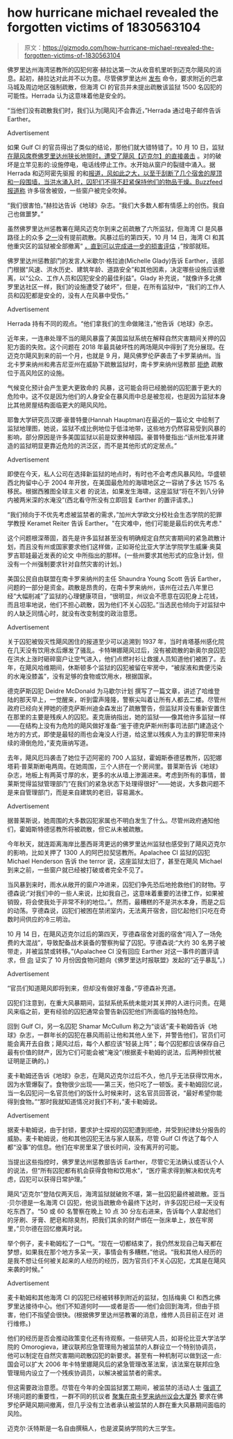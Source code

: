 # how hurricane michael revealed the forgotten victims of 1830563104

> 原文：<https://gizmodo.com/how-hurricane-michael-revealed-the-forgotten-victims-of-1830563104>

佛罗里达州海湾惩教所的囚犯何塞·赫拉达第一次从收音机里听到迈克尔飓风的消息。起初，赫拉达对此并不以为意。尽管佛罗里达州 [发布](https://eu.tallahassee.com/story/news/2018/10/08/hurricane-michael-mandatory-evacuation-bay-county-zones-florida-panama-city-beach/1570291002/) 命令，要求附近的巴拿马城及周边地区强制疏散，但海湾 CI 的官员并未提出疏散该监狱 1500 名囚犯的可能性。Herrada 认为这意味着他是安全的。

“当他们没有疏散我们时，我们认为[飓风]不会靠近，”Herrada 通过电子邮件告诉 Earther。

<label class="bxm4mm-13 juykRM">Advertisement</label>

如果 Gulf CI 的官员得出了类似的结论，那他们就大错特错了。10 月 10 日，监狱 [在飓风席卷佛罗里达州狭长地带时，遭受了飓风【迈克尔】的直接袭击](https://www.nytimes.com/interactive/2018/10/08/us/tracking-hurricane-michael-path.html) 。对的破坏是立竿见影的:设施停电，电话线停止工作。水开始从窗户的裂缝中涌入。据 Herrada 和迈阿密先驱报 的和[报道，风如此之大，以至于刮断了几个宿舍的屋顶和一段围墙，当洪水涌入时，囚犯们不得不赶紧保持他们的物品干燥。Buzzfeed](https://www.miamiherald.com/news/special-reports/florida-prisons/article219930640.html) [报道称](https://www.buzzfeednews.com/article/zahrahirji/this-florida-prison-took-in-evacuated-inmates-then-it-was) 许多宿舍被毁，一些窗户被完全吹掉。

“我们很害怕，”赫拉达告诉《地球》杂志。“我们大多数人都有情感上的创伤。我自己也做噩梦。”

虽然佛罗里达州惩教署在飓风迈克尔到来之前疏散了六所监狱，但海湾 CI 是风暴路径上的众多 [之一](https://earther.gizmodo.com/these-prisons-sit-directly-in-michael-s-path-and-florid-1829664048)没有提前疏散。风暴过后的第四天，10 月 14 日，海湾 CI 和其他重灾区的监狱被全部撤离“ [，直到可以完成进一步的损害评估](https://www.jacksonville.com/news/20181014/officials-confirm-nearly-3000-florida-inmates-evacuated-because-of-prison-damages) ，”按部就班。

佛罗里达州惩教部门的发言人米歇尔·格拉迪(Michelle Glady)告诉 Earther，该部门根据“风速、洪水历史、建筑年龄、道路安全”和其他因素，决定哪些设施应该撤离，以“公众、工作人员和囚犯安全的最佳利益”。Glady 补充说，“就像许多北佛罗里达社区一样，我们的设施遭受了破坏”，但是，在所有监狱中，“我们的工作人员和囚犯都是安全的，没有人在风暴中受伤。”

<label class="bxm4mm-13 juykRM">Advertisement</label>

Herrada 持有不同的观点。“他们拿我们的生命做赌注，”他告诉《地球》杂志。

近年来，一连串处理不当的飓风暴露了美国监狱系统在解释自然灾害期间关押的囚犯方面的失败。这个问题在 2018 年最具破坏性的两场飓风中得到了充分展现。在迈克尔飓风到来的前一个月，也就是 9 月，飓风佛罗伦萨袭击了卡罗莱纳州。当北卡罗来纳州和弗吉尼亚州在威胁下疏散监狱时，南卡罗来纳州惩教部 [拒绝](https://www.vox.com/2018/9/12/17850586/hurricane-florence-south-carolina-prison-evacuation) 疏散位于高风险区的设施。

气候变化预计会产生更大更致命的 风暴，这可能会将已经脆弱的囚犯置于更大的危险中。这不仅是因为他们的人身安全在暴风雨中总是被忽视，也是因为监狱本身比其他房屋结构面临更大的飓风风险。

耶鲁大学研究员汉娜·豪普特曼(Hannah Hauptman)在最近的一篇论文 中绘制了监狱地理图，她说，监狱不成比例地位于低洼地带，这些地方仍然容易受到风暴的影响，部分原因是许多美国监狱以前是奴隶种植园。豪普特曼指出:“该州批准并建造的监狱明显更靠近危险的洪泛区，而不是其他形式的定居点。”

<label class="bxm4mm-13 juykRM">Advertisement</label>

即使在今天，私人公司在选择新监狱的地点时，有时也不会考虑风暴风险。华盛顿西北拘留中心于 2004 年开放，在美国最危险的海啸地区之一容纳了多达 1575 名移民。根据西雅图全球主义者 的说法，如果发生海啸，这座监狱“将在不到八分钟内被两米深的水淹没”(西北看守所没有立即回复 Earther 的置评请求。)

“我们倾向于不优先考虑被监禁者的需求，”加州大学欧文分校社会生态学院的犯罪学教授 Keramet Reiter 告诉 Earther。"在灾难中，他们可能是最后的优先考虑."

这个问题根深蒂固，首先是许多监狱甚至没有明确规定自然灾害期间的紧急疏散计划，而且没有州或国家要求他们这样做，正如哥伦比亚大学法学院学生威廉·奥莫罗吉耶娃最近发表的论文 中所指出的那样。(一些州要求其他形式的应急计划，但没有一个州强制要求针对自然灾害的计划。)

美国公民自由联盟在南卡罗来纳州的主任 Shaundra Young Scott 告诉 Earther，问题的一部分是资金。疏散是昂贵的，在南卡罗来纳州，该州在过去八年里已经“大幅削减”了监狱的心理健康项目，“很明显，州议会不愿意在囚犯身上花钱，而且坦率地说，他们不担心疏散，因为他们不关心囚犯。”当选民也倾向于对监狱中的人缺乏同情心时，就没有改变制度的政治意愿。

<label class="bxm4mm-13 juykRM">Advertisement</label>

关于囚犯被毁灭性飓风困住的报道至少可以追溯到 1937 年，当时肯塔基州感化院在几天没有饮用水后爆发了骚乱。卡特琳娜飓风过后，没有被疏散的新奥尔良囚犯在洪水上涨时砸碎窗户让空气进入，他们点燃衬衫让救援人员知道他们被困了。去年，在飓风哈维期间，休斯顿多个监狱的囚犯被留在牢房中，“被尿液和粪便污染的水淹没膝盖”，没有足够的食物或饮用水，根据国家。

德克萨斯囚犯 Deidre McDonald 为马歇尔计划 撰写了一篇文章，讲述了哈维登陆的那天早上，一觉醒来，听到雷声隆隆，警察尖叫着让所有人都去二楼。尽管州政府已经向关押她的德克萨斯州迪金森发出了疏散警告，但监狱并没有重新安置住在那里的主要是残疾人的囚犯。麦克唐纳指出，她的监狱——像其他许多监狱一样——在结构上没有为危险的飓风做好准备:“鉴于德克萨斯州刑事司法部门建造这个地方的方式，即使是最轻的雨也会淹没人行道，给这里以残疾人为主的罪犯带来持续的滑倒危险，”麦克唐纳写道。

去年，飓风厄玛袭击了她位于迈阿密的 700 人监狱，霍姆斯泰德惩教所，囚犯娜塔莉·普莱斯断电两周。在她周围，三个人挤在一个房间里。普莱斯告诉《地球》杂志，地板上有两英寸厚的水，更多的水从墙上渗漏进来。考虑到所有的事情，普莱斯觉得监狱管理部门“在我们的紧急状态下处理得很好”——她说，大多数问题不是来自管理部门，而是来自建筑的老旧，容易漏水。

<label class="bxm4mm-13 juykRM">Advertisement</label>

据普莱斯说，她周围的大多数囚犯家属也不明白发生了什么。尽管州政府通知他们，霍姆斯特德惩教所将被疏散，但它从未被疏散。

今年秋天，就连距离海岸比墨西哥湾更远的佛罗里达州监狱也感受到了飓风迈克尔的影响，比如关押了 1300 人的阿巴拉契惩教所。Apalachee CI 监狱的囚犯 Michael Henderson 告诉 the terror 说，这座监狱太旧了，甚至在飓风 Michael 到来之前，一些窗户就已经被打破或者完全不见了。

当风暴到来时，雨水从敞开的窗户冲进来，囚犯们争先恐后地抢救他们的财物。亨德森说:“对我们中的一些人来说，比如我自己，这意味着重要的法律工作，如果被销毁，将会使我处于非常不利的地位。”。然而，最糟糕的不是洪水本身，而是之后的动荡。亨德森说，囚犯们被困在禁闭室内，无法离开宿舍，回忆起他们只吃在奇数时间供应的冷三明治。

10 月 14 日，在飓风迈克尔过后的第四天，亨德森宿舍对面的宿舍“闯入了一场免费的大混战”，导致配备战术装备的警察拘留了囚犯。亨德森说:“大约 30 名男子被带走，并被监禁或转移。”(Apalachee CI 没有回应 Earther 对这一事件的置评请求，但 [向](https://www.jacksonville.com/news/20181025/why-are-we-still-here-unrest-and-violence-at-panhandle-prison-hit-hard-by-hurricane-michael) 证实了 10 月份因食物问题向《佛罗里达时报联盟》发起的“近乎暴乱”。)

<label class="bxm4mm-13 juykRM">Advertisement</label>

“官员们知道飓风即将到来，但却没有做好准备，”亨德森补充道。

囚犯们注意到，在重大风暴期间，监狱系统系统未能对其关押的人进行问责。在飓风来临之前，更有经验的囚犯通常会警告新囚犯他们所面临的独特危险。

回到 Gulf CI，另一名囚犯 Shamar McCullum 称之为“谈话”麦卡勒姆告诉《地球》杂志，一群年长的囚犯在暴风雨前让他和其他人坐下，并警告他们，官员们可能会离开去自救；飓风过后，每个人都应该“轻装上阵”；每个囚犯都应该保存自己最有价值的财产，因为它们可能会被“淹没”(根据麦卡勒姆的说法，后两种担忧被证明是正确的。)

麦卡勒姆还告诉《地球》杂志，在飓风迈克尔过后不久，他几乎无法获得饮用水，因为水管爆裂了。食物很少出现——第三天，他只吃了一顿饭。麦卡勒姆回忆说，当一名囚犯问一名官员他们的饭什么时候来时，这名官员回答说，“最好希望你能得到食物。”“那时我就知道情况对我们不利，”麦卡勒姆说。

<label class="bxm4mm-13 juykRM">Advertisement</label>

据麦卡勒姆说，由于封锁，要求护士探视的囚犯遭到拒绝，并受到纪律处分报告的威胁。麦卡勒姆说，他和其他囚犯无法与家人联系，尽管 Gulf CI 传达了每个人都“没事”的信息。他们在牢房里呆了很长时间，没有离开的可能。

当提出这些指控时，佛罗里达州惩教部告诉 Earther，尽管它无法确认或否认个人的说法，但“所有囚犯都有机会获得食物和饮用水”，“医疗需求得到解决和优先考虑，囚犯可以获得日常护理。”

飓风“迈克尔”登陆仅两天后，海湾监狱就破败不堪，第一批囚犯最终被疏散。亚当·贝尔德是一名海湾 CI 囚犯，他说当疏散命令最终下达时，许多囚犯已经一天没有吃东西了。“50 或 60 名警察在晚上 10 点 30 分左右进来，告诉每个人拿起他们的牙刷、牙膏、肥皂和除臭剂，把我们其余的财产绑在一张床单上，放在牢房里，”贝尔德在回忆撤离时说。

举个例子，麦卡勒姆松了一口气。“现在一切都结束了，我仍然发现自己每天都在梦想，如果我在那个地方多呆一天，事情会有多糟糕，”他说。“我和其他人经历的是我不想让任何被关起来的人经历的经历，因为官员们不关心囚犯，尤其是在飓风来袭的时候。”

<label class="bxm4mm-13 juykRM">Advertisement</label>

麦卡勒姆和其他海湾 CI 的囚犯已经被转移到附近的监狱，包括梅奥 CI 和西北佛罗里达接待中心。他们不知道何时——或者是否——他们会回到海湾，但由于损害，他们不指望会很快。(根据佛罗里达州惩教署的消息，维修人员目前正在对 进行维修。)

他们的经历是否会推动政策变化还有待观察。一些研究人员，如哥伦比亚大学法学院的 Omorogieva，建议联邦应急管理局为被监禁的人群设立一个特别协调员，他可以制定在自然灾害期间疏散囚犯的新要求。甚至有一种机制可以做到这一点:国会可以扩大 2006 年卡特里娜飓风后的紧急管理改革法案，该法案在联邦应急管理局内设立了一个残疾协调员，以解决被监禁者的需求。

但这需要政治意愿。尽管在今年的全国监狱罢工期间，被监禁的活动人士 [强调了](https://earther.gizmodo.com/national-prison-strike-spotlights-toxic-conditions-in-j-1828885683) 环境问题的重要性，一群不同的抗议者 [聚集在南卡罗来纳州议会大厦外](https://www.thestate.com/news/local/crime/article218252685.html) 要求在佛罗伦萨飓风期间撤离，但几乎没有立法者承认被监禁的人群在重大风暴期间面临的风险。

迈克尔·沃特斯是一名自由撰稿人，也是波莫纳学院的大三学生。